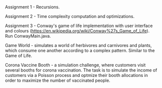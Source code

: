 Assignment 1 - Recursions.

Assignment 2 - Time complexity computation and optimizations.

Assignment 3 - Conway's game of life implementation with user interface and colours (https://en.wikipedia.org/wiki/Conway%27s_Game_of_Life). Run ConwayMain.java.

Game World - simulates a world of herbivores and carnivores and plants, which consume one another according to a complex pattern. Similar to the Game of Life.

Corona Vaccine Booth - a simulation challenge, where customers visit several booths for corona vaccination. The task is to simulate the income of customers via a Poisson process and optmize their booth allocations in order to maximize the number of vaccinated people.


